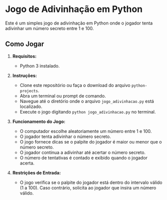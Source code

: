 # Jogo de Adivinhação em Python

Este é um simples jogo de adivinhação em Python onde o jogador tenta adivinhar um número secreto entre 1 e 100.

## Como Jogar

1. **Requisitos:**
   - Python 3 instalado.

2. **Instruções:**
   - Clone este repositório ou faça o download do arquivo `python-projects`.
   - Abra um terminal ou prompt de comando.
   - Navegue até o diretório onde o arquivo `jogo_adivinhacao.py` está localizado.
   - Execute o jogo digitando `python jogo_adivinhacao.py` no terminal.

3. **Funcionamento do Jogo:**
   - O computador escolhe aleatoriamente um número entre 1 e 100.
   - O jogador tenta adivinhar o número secreto.
   - O jogo fornece dicas se o palpite do jogador é maior ou menor que o número secreto.
   - O jogador continua a adivinhar até acertar o número secreto.
   - O número de tentativas é contado e exibido quando o jogador acerta.

4. **Restrições de Entrada:**
   - O jogo verifica se o palpite do jogador está dentro do intervalo válido (1 a 100). Caso contrário, solicita ao jogador que insira um número válido.
